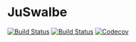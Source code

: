 # JuSwalbe

[![Build Status](https://travis-ci.com/Zitzeronion/JuSwalbe.svg?branch=master)](https://travis-ci.com/Zitzeronion/JuSwalbe)
[![Build Status](https://ci.appveyor.com/api/projects/status/github/Zitzeronion/JuSwalbe.jl?svg=true)](https://ci.appveyor.com/project/Zitzeronion/JuSwalbe-jl)
[![Codecov](https://codecov.io/gh/Zitzeronion/JuSwalbe/branch/master/graph/badge.svg)](https://codecov.io/gh/Zitzeronion/JuSwalbe)
